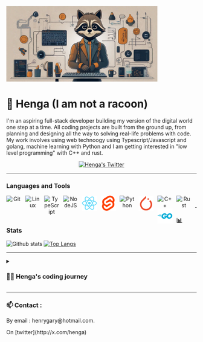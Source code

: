 <a href="https://github.com/GaryHY" target="_blank"><img style="height: 200px;" src="./.github/images/banner.jpg"></a>

# 🦝 Henga (I am not a racoon)

I'm an aspiring full-stack developer building my version of the digital world one step at a time. All coding projects
are built from the ground up, from planning and designing all the way to solving real-life problems with code. My work 
involves using web technoogy using Typescript/Javascript and golang, machine learning with Python and I am getting
interested in "low level programming" with C++ and rust.

<!-- TODO: Add badges for my personal website, for the github basic stats (followers and stars) and personal website. -->

   <p align="center">
      <a href="http://x.com/henga">
        <img src="https://img.shields.io/badge/follow-%40henga%200-1DA1F2?label=Twitter&logo=twitter&style=for-the-badge&color=blue" alt="Henga's Twitter"/>
      </a>
   </p>

<!-- ![](https://komarev.com/ghpvc/?username=GaryHY) -->

--- 
### Languages and Tools

<p align="center">
    <img align="left" alt="Git" width="40px" style="padding-right:10px;" src="https://cdn.jsdelivr.net/gh/devicons/devicon/icons/git/git-original.svg" />
    <img align="left" alt="Linux" width="40px" style="padding-right:10px;" src="https://cdn.jsdelivr.net/gh/devicons/devicon/icons/linux/linux-original.svg" />
    <img align="left" alt="TypeScript" width="40px" style="padding-right:10px;" src="https://cdn.jsdelivr.net/gh/devicons/devicon/icons/typescript/typescript-plain.svg" />
    <img align="left" alt="NodeJS" width="40px" style="padding-right:10px;" src="https://cdn.jsdelivr.net/gh/devicons/devicon/icons/nodejs/nodejs-original.svg" />
    <img align="left" alt="React" width="40px" style="padding-right:10px;" src="https://github.com/devicons/devicon/blob/v2.15.1/icons/react/react-original.svg" />
    <img align="left" alt="Svelte" width="40px" style="padding-right:10px;" src="https://github.com/devicons/devicon/blob/v2.15.1/icons/svelte/svelte-original.svg" />
    <img align="left" alt="Python" width="40px" style="padding-right:10px;" src="https://cdn.jsdelivr.net/gh/devicons/devicon/icons/python/python-plain.svg" />
    <img align="left" alt="Pythorch" width="40px" style="padding-right:10px;" src="https://github.com/devicons/devicon/blob/v2.15.1/icons/pytorch/pytorch-original.svg" />
    <img align="left" alt="C++" width="40px" style="padding-right:10px;" src="https://cdn.jsdelivr.net/gh/devicons/devicon/icons/cplusplus/cplusplus-line.svg" />
    <img align="left" alt="Rust" width="40px" style="padding-right:10px;" src="https://cdn.jsdelivr.net/gh/devicons/devicon/icons/rust/rust-plain.svg" />
    <img align="left" alt="Golang" width="40px" style="padding-right:10px;" src="https://github.com/devicons/devicon/blob/v2.15.1/icons/go/go-original-wordmark.svg" />
    <br />
</p>

--- 

### 📊 Stats

![Github stats](https://github-readme-stats.vercel.app/api?username=GaryHY&show_icons=true&include_all_commits=true&count_private=true) 
[![Top Langs](https://github-readme-stats.vercel.app/api/top-langs/?username=GaryHY&hide=php)](https://github.com/GaryHY)

--- 

<!-- TODO: Complete the coding journey -->

<details>
 <summary><h3>👨‍💻 Henga's coding journey</h3></summary>
   I started my coding journey as a naive mathematics student with ... 
</details>

--- 

### 📫 Contact :
<p>By email : henrygary@hotmail.com.</p>
On [twitter](http://x.com/henga)

<!---
GaryHY/GaryHY is a ✨ special ✨ repository because its `README.md` (this file) appears on your GitHub profile.
You can click the Preview link to take a look at your changes.
--->

